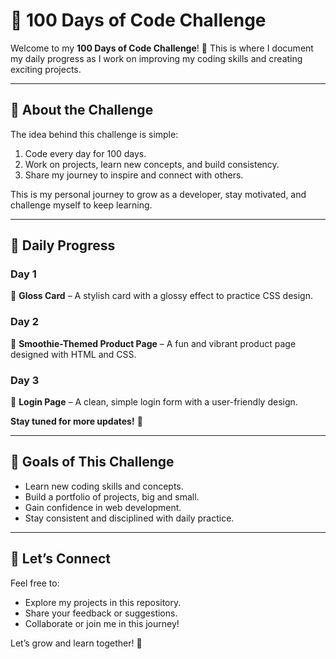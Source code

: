 # 💯 **100 Days of Code Challenge**  

Welcome to my **100 Days of Code Challenge**! 🎉 This is where I document my daily progress as I work on improving my coding skills and creating exciting projects.  

---

## 📌 **About the Challenge**  

The idea behind this challenge is simple:  
1. Code every day for 100 days.  
2. Work on projects, learn new concepts, and build consistency.  
3. Share my journey to inspire and connect with others.  

This is my personal journey to grow as a developer, stay motivated, and challenge myself to keep learning.  

---

## 🌟 **Daily Progress**  

### Day 1  
🔹 **Gloss Card** – A stylish card with a glossy effect to practice CSS design.  

### Day 2  
🔹 **Smoothie-Themed Product Page** – A fun and vibrant product page designed with HTML and CSS.  

### Day 3  
🔹 **Login Page** – A clean, simple login form with a user-friendly design.  

**Stay tuned for more updates!** 🚀  

---

## 🎯 **Goals of This Challenge**  

- Learn new coding skills and concepts.  
- Build a portfolio of projects, big and small.  
- Gain confidence in web development.  
- Stay consistent and disciplined with daily practice.  

---

## 🤝 **Let’s Connect**  

Feel free to:  
- Explore my projects in this repository.  
- Share your feedback or suggestions.  
- Collaborate or join me in this journey!  

Let’s grow and learn together! 🌱  

